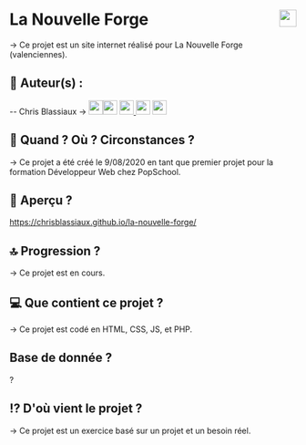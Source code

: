 # La Nouvelle Forge <img src="https://raw.githubusercontent.com/matiassingers/awesome-readme/master/icon.png" width="30px" style="float: right">


→ Ce projet est un site internet réalisé pour La Nouvelle Forge (valenciennes).  

## 👤  Auteur(s) : 

-- Chris Blassiaux → 
[<img src="http://pngimg.com/uploads/github/github_PNG40.png" width="25" >](https://github.com/ChrisBlassiaux )[<img src="https://user-images.githubusercontent.com/59894954/79057092-9281bc00-7c5d-11ea-9392-783b52f9dae4.png" width="25" >](https://chrisb.fr/)  [<img src="https://www.crossfitchelles.com/wp-content/uploads/2019/03/linkedin-icon-logo-png-transparent.png" width="25" >  ](https://www.linkedin.com/in/christopher-blassiaux-802891198/)  [<img src="https://upload.wikimedia.org/wikipedia/commons/4/45/New_Logo_Gmail.svg" width="25" >](chrisblassiaux@gmail.com)   [<img src="https://www.toomed.com/blog/wp-content/uploads/2018/09/new-instagram-logo-png-transparent.png" width="25" > ](https://www.instagram.com/chris.blassiaux/) 

## :calendar:  Quand ? Où ? Circonstances ?

→ Ce projet a été créé le 9/08/2020 en tant que premier projet pour la formation Développeur Web chez PopSchool.

## :eyes:  Aperçu ?
https://chrisblassiaux.github.io/la-nouvelle-forge/

## :top:  Progression ?

→ Ce projet est en cours. 

## :computer:  Que contient ce projet ?

→ Ce projet est codé en HTML, CSS, JS, et PHP.

## Base de donnée ?
?

## :interrobang:  D'où vient le projet ?

→ Ce projet est un exercice basé sur un projet et un besoin réel.
